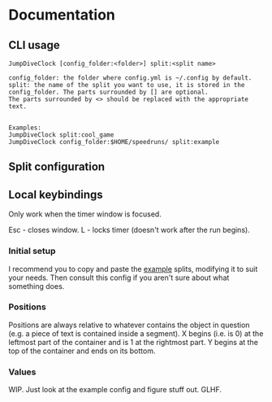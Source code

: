 # Documentation

## CLI usage

```text
JumpDiveClock [config_folder:<folder>] split:<split name>

config_folder: the folder where config.yml is ~/.config by default.
split: the name of the split you want to use, it is stored in the config_folder. The parts surrounded by [] are optional.
The parts surrounded by <> should be replaced with the appropriate text.


Examples:
JumpDiveClock split:cool_game
JumpDiveClock config_folder:$HOME/speedruns/ split:example
```

## Split configuration

## Local keybindings

Only work when the timer window is focused.

Esc - closes window.
L - locks timer (doesn't work after the run begins).


### Initial setup

I recommend you to copy and paste the [example](splits/example.yml) splits, modifying it to suit
your needs. Then consult this config if you aren't sure about what something does.

### Positions

Positions are always relative to whatever contains the object in question (e.g. a piece of text is
contained inside a segment).
X begins (i.e. is 0) at the leftmost part of the container and is 1 at the rightmost part.
Y begins at the top of the container and ends on its bottom.

### Values

WIP. Just look at the example config and figure stuff out. GLHF.

